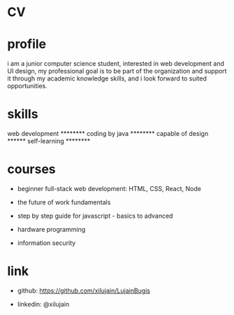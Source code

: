 # CV

# profile
i am a junior computer science student, interested in web development and UI design, my professional goal is to be part of the organization and support it through my academic knowledge skills, and i look forward to suited opportunities.

# skills
web development ********
coding by java ********
capable of design ******
self-learning ********

# courses
- beginner full-stack web development: HTML, CSS, React, Node

- the future of work fundamentals

- step by step guide for javascript - basics to advanced

- hardware programming

- information security

# link
- github: https://github.com/xilujain/LujainBugis

- linkedin: @xilujain